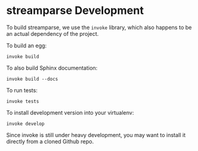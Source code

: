 # streamparse Development

To build streamparse, we use the `invoke` library, which also happens to be an
actual dependency of the project.

To build an egg:

    invoke build

To also build Sphinx documentation:

    invoke build --docs

To run tests:

    invoke tests

To install development version into your virtualenv:

    invoke develop

Since invoke is still under heavy development, you may want to install it
directly from a cloned Github repo.
